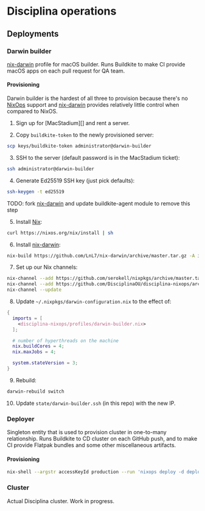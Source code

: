 # Disciplina operations

## Deployments

### Darwin builder

[nix-darwin][] profile for macOS builder. Runs Buildkite to make CI provide
macOS apps on each pull request for QA team.

#### Provisioning

Darwin builder is the hardest of all three to provision because there's no
[NixOps][] support and [nix-darwin][] provides relatively little control when
compared to NixOS.

1. Sign up for [MacStadium][] and rent a server.

2. Copy `buildkite-token` to the newly provisioned server:
```sh
scp keys/buildkite-token administrator@darwin-builder
```

3. SSH to the server (default password is in the MacStadium ticket):
```sh
ssh administrator@darwin-builder
```

4. Generate Ed25519 SSH key (just pick defaults):
```sh
ssh-keygen -t ed25519
```

TODO: fork [nix-darwin][] and update buildkite-agent module to remove this step

5. Install [Nix][]:
```sh
curl https://nixos.org/nix/install | sh
```

6. Install [nix-darwin][]:
```sh
nix-build https://github.com/LnL7/nix-darwin/archive/master.tar.gz -A installer

```

7. Set up our Nix channels:
```sh
nix-channel --add https://github.com/serokell/nixpkgs/archive/master.tar.gz nixpkgs
nix-channel --add https://github.com/DisciplinaOU/disciplina-nixops/archive/master.tar.gz disciplina-nixops
nix-channel --update
```

8. Update `~/.nixpkgs/darwin-configuration.nix` to the effect of:
```nix
{
  imports = [
    <disciplina-nixops/profiles/darwin-builder.nix>
  ];

  # number of hyperthreads on the machine
  nix.buildCores = 4;
  nix.maxJobs = 4;

  system.stateVersion = 3;
}
```

9. Rebuild:
```sh
darwin-rebuild switch
```

10. Update `state/darwin-builder.ssh` (in this repo) with the new IP.

[Nix]: https://nixos.org/nix
[NixOps]: https://nixos.org/nixops
[nix-darwin]: https://github.com/LnL7/nix-darwin

### Deployer

Singleton entity that is used to provision cluster in one-to-many relationship.
Runs Buildkite to CD cluster on each GitHub push, and to make CI provide Flatpak
bundles and some other miscellaneous artifacts.

#### Provisioning

```sh
nix-shell --argstr accessKeyId production --run 'nixops deploy -d deployer -s keys/deployer.nixops'
```

### Cluster

Actual Disciplina cluster. Work in progress.
